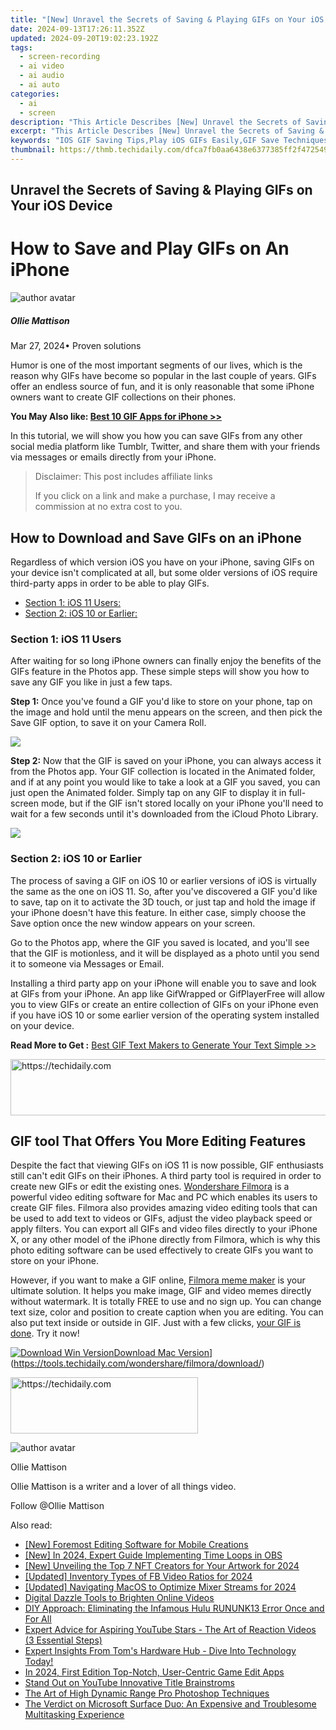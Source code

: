 ```yaml
---
title: "[New] Unravel the Secrets of Saving & Playing GIFs on Your iOS Device"
date: 2024-09-13T17:26:11.352Z
updated: 2024-09-20T19:02:23.192Z
tags: 
  - screen-recording
  - ai video
  - ai audio
  - ai auto
categories: 
  - ai
  - screen
description: "This Article Describes [New] Unravel the Secrets of Saving & Playing GIFs on Your iOS Device"
excerpt: "This Article Describes [New] Unravel the Secrets of Saving & Playing GIFs on Your iOS Device"
keywords: "IOS GIF Saving Tips,Play iOS GIFs Easily,GIF Save Techniques iOS,IOS Device GIF Playback,Saving GIFs on iOS Devices,IOS GIF Management,Enjoy GIFs with iOS"
thumbnail: https://thmb.techidaily.com/dfca7fb0aa6438e6377385ff2f472549907a4325f08f8d8aadbe962a7502b81d.jpg
---
```


## Unravel the Secrets of Saving & Playing GIFs on Your iOS Device

# How to Save and Play GIFs on An iPhone

![author avatar](https://images.wondershare.com/filmora/article-images/ollie-mattison.jpg)

##### Ollie Mattison

 Mar 27, 2024• Proven solutions

 Humor is one of the most important segments of our lives, which is the reason why GIFs have become so popular in the last couple of years. GIFs offer an endless source of fun, and it is only reasonable that some iPhone owners want to create GIF collections on their phones.

**You May Also like: [Best 10 GIF Apps for iPhone >>](https://tools.techidaily.com/wondershare/filmora/download/)**

 In this tutorial, we will show you how you can save GIFs from any other social media platform like Tumblr, Twitter, and share them with your friends via messages or emails directly from your iPhone.

>  Disclaimer: This post includes affiliate links
>
>  If you click on a link and make a purchase, I may receive a commission at no extra cost to you.
>

## How to Download and Save GIFs on an iPhone

 Regardless of which version iOS you have on your iPhone, saving GIFs on your device isn't complicated at all, but some older versions of iOS require third-party apps in order to be able to play GIFs.

* [Section 1: iOS 11 Users:](#part1)
* [Section 2: iOS 10 or Earlier:](#part1)

### Section 1: iOS 11 Users

 After waiting for so long iPhone owners can finally enjoy the benefits of the GIFs feature in the Photos app. These simple steps will show you how to save any GIF you like in just a few taps.

**Step 1:** Once you've found a GIF you'd like to store on your phone, tap on the image and hold until the menu appears on the screen, and then pick the Save GIF option, to save it on your Camera Roll.

![](https://images.wondershare.com/filmora/article-images/animated-album.PNG)

**Step 2:** Now that the GIF is saved on your iPhone, you can always access it from the Photos app. Your GIF collection is located in the Animated folder, and if at any point you would like to take a look at a GIF you saved, you can just open the Animated folder. Simply tap on any GIF to display it in full-screen mode, but if the GIF isn't stored locally on your iPhone you'll need to wait for a few seconds until it's downloaded from the iCloud Photo Library.

![](https://images.wondershare.com/filmora/article-images/save-gif.PNG)

### Section 2: iOS 10 or Earlier

 The process of saving a GIF on iOS 10 or earlier versions of iOS is virtually the same as the one on iOS 11\. So, after you've discovered a GIF you'd like to save, tap on it to activate the 3D touch, or just tap and hold the image if your iPhone doesn't have this feature. In either case, simply choose the Save option once the new window appears on your screen.

 Go to the Photos app, where the GIF you saved is located, and you'll see that the GIF is motionless, and it will be displayed as a photo until you send it to someone via Messages or Email.

 Installing a third party app on your iPhone will enable you to save and look at GIFs from your iPhone. An app like GifWrapped or GifPlayerFree will allow you to view GIFs or create an entire collection of GIFs on your iPhone even if you have iOS 10 or some earlier version of the operating system installed on your device.

 **Read More to Get :** [Best GIF Text Makers to Generate Your Text Simple >>](https://tools.techidaily.com/wondershare/filmora/download/)

<!-- affiliate ads begin -->
<a href="https://ephamedtechinc.pxf.io/c/5597632/2136627/26400" target="_top" id="2136627">
  <img src="//a.impactradius-go.com/display-ad/26400-2136627" border="0" alt="https://techidaily.com" width="728" height="90"/>
</a>
<img height="0" width="0" src="https://ephamedtechinc.pxf.io/i/5597632/2136627/26400" style="position:absolute;visibility:hidden;" border="0" />
<!-- affiliate ads end -->

## GIF tool That Offers You More Editing Features

 Despite the fact that viewing GIFs on iOS 11 is now possible, GIF enthusiasts still can't edit GIFs on their iPhones. A third party tool is required in order to create new GIFs or edit the existing ones. [Wondershare Filmora](https://tools.techidaily.com/wondershare/filmora/download/) is a powerful video editing software for Mac and PC which enables its users to create GIF files. Filmora also provides amazing video editing tools that can be used to add text to videos or GIFs, adjust the video playback speed or apply filters. You can export all GIFs and video files directly to your iPhone X, or any other model of the iPhone directly from Filmora, which is why this photo editing software can be used effectively to create GIFs you want to store on your iPhone.

 However, if you want to make a GIF online, [Filmora meme maker](https://tools.techidaily.com/wondershare/filmora/download/) is your ultimate solution. It helps you make image, GIF and video memes directly without watermark. It is totally FREE to use and no sign up. You can change text size, color and position to create caption when you are editing. You can also put text inside or outside in GIF. Just with a few clicks, [your GIF is done](https://tools.techidaily.com/wondershare/filmora/download/). Try it now!

[![Download Win Version](https://images.wondershare.com/filmora/guide/download-btn-win.jpg)](https://tools.techidaily.com/wondershare/filmora/download/)[Download Mac Version](https://images.wondershare.com/filmora/guide/download-btn-mac.jpg)](https://tools.techidaily.com/wondershare/filmora/download/)

<!-- affiliate ads begin -->
<a href="https://aligracehair.sjv.io/c/5597632/2115932/19272" target="_top" id="2115932">
  <img src="//a.impactradius-go.com/display-ad/19272-2115932" border="0" alt="https://techidaily.com" width="300" height="90"/>
</a>
<img height="0" width="0" src="https://aligracehair.sjv.io/i/5597632/2115932/19272" style="position:absolute;visibility:hidden;" border="0" />
<!-- affiliate ads end -->

![author avatar](https://images.wondershare.com/filmora/article-images/ollie-mattison.jpg)

Ollie Mattison

Ollie Mattison is a writer and a lover of all things video.

Follow @Ollie Mattison


<ins class="adsbygoogle"
     style="display:block"
     data-ad-format="autorelaxed"
     data-ad-client="ca-pub-7571918770474297"
     data-ad-slot="1223367746"></ins>



<ins class="adsbygoogle"
     style="display:block"
     data-ad-client="ca-pub-7571918770474297"
     data-ad-slot="8358498916"
     data-ad-format="auto"
     data-full-width-responsive="true"></ins>


<span class="atpl-alsoreadstyle">Also read:</span>
<div><ul>
<li><a href="https://article-tips.techidaily.com/new-foremost-editing-software-for-mobile-creations/"><u>[New] Foremost Editing Software for Mobile Creations</u></a></li>
<li><a href="https://screen-recording.techidaily.com/new-in-2024-expert-guide-implementing-time-loops-in-obs/"><u>[New] In 2024, Expert Guide Implementing Time Loops in OBS</u></a></li>
<li><a href="https://article-tips.techidaily.com/new-unveiling-the-top-7-nft-creators-for-your-artwork-for-2024/"><u>[New] Unveiling the Top 7 NFT Creators for Your Artwork for 2024</u></a></li>
<li><a href="https://facebook-videos.techidaily.com/updated-inventory-types-of-fb-video-ratios-for-2024/"><u>[Updated] Inventory Types of FB Video Ratios for 2024</u></a></li>
<li><a href="https://article-tips.techidaily.com/updated-navigating-macos-to-optimize-mixer-streams-for-2024/"><u>[Updated] Navigating MacOS to Optimize Mixer Streams for 2024</u></a></li>
<li><a href="https://extra-tips.techidaily.com/digital-dazzle-tools-to-brighten-online-videos/"><u>Digital Dazzle Tools to Brighten Online Videos</u></a></li>
<li><a href="https://techno-recovery.techidaily.com/diy-approach-eliminating-the-infamous-hulu-rununk13-error-once-and-for-all/"><u>DIY Approach: Eliminating the Infamous Hulu RUNUNK13 Error Once and For All</u></a></li>
<li><a href="https://youtube-clips.techidaily.com/expert-advice-for-aspiring-youtube-stars-the-art-of-reaction-videos-3-essential-steps/"><u>Expert Advice for Aspiring YouTube Stars - The Art of Reaction Videos (3 Essential Steps)</u></a></li>
<li><a href="https://article-tips.techidaily.com/1723262359792-expert-insights-from-toms-hardware-hub-dive-into-technology-today/"><u>Expert Insights From Tom's Hardware Hub - Dive Into Technology Today!</u></a></li>
<li><a href="https://video-capture.techidaily.com/in-2024-first-edition-top-notch-user-centric-game-edit-apps/"><u>In 2024, First Edition Top-Notch, User-Centric Game Edit Apps</u></a></li>
<li><a href="https://youtube-clips.techidaily.com/stand-out-on-youtube-innovative-title-brainstroms/"><u>Stand Out on YouTube Innovative Title Brainstroms</u></a></li>
<li><a href="https://extra-information.techidaily.com/the-art-of-high-dynamic-range-pro-photoshop-techniques/"><u>The Art of High Dynamic Range Pro Photoshop Techniques</u></a></li>
<li><a href="https://buynow-help.techidaily.com/the-verdict-on-microsoft-surface-duo-an-expensive-and-troublesome-multitasking-experience/"><u>The Verdict on Microsoft Surface Duo: An Expensive and Troublesome Multitasking Experience</u></a></li>
</ul></div>

